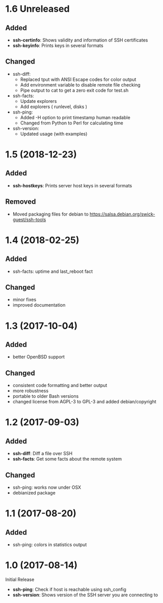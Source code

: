 # 1.6 Unreleased

## Added

- **ssh-certinfo**: Shows validity and information of SSH certificates
- **ssh-keyinfo**: Prints keys in several formats

## Changed

- ssh-diff:
  - Replaced tput with ANSI Escape codes for color output
  - Add environment variable to disable remote file checking
  - Pipe output to cat to get a zero exit code for test.sh
- ssh-facts:
  - Update explorers
  - Add explorers ( runlevel, disks )
- ssh-ping:
  - Added -H option to print timestamp human readable
  - Changed from Python to Perl for calculating time
- ssh-version:
  - Updated usage (with examples)

# 1.5 (2018-12-23)

## Added

- **ssh-hostkeys**:  Prints server host keys in several formats

## Removed

- Moved packaging files for debian to https://salsa.debian.org/swick-guest/ssh-tools

# 1.4 (2018-02-25)

## Added

- ssh-facts: uptime and last_reboot fact

## Changed

- minor fixes
- improved documentation

# 1.3 (2017-10-04)

## Added

- better OpenBSD support

## Changed

- consistent code formatting and better output
- more robustness
- portable to older Bash versions
- changed license from AGPL-3 to GPL-3 and added debian/copyright

# 1.2 (2017-09-03)

## Added

- **ssh-diff**: Diff a file over SSH
- **ssh-facts**: Get some facts about the remote system

## Changed

- ssh-ping: works now under OSX
- debianized package

# 1.1 (2017-08-20)

## Added

- ssh-ping: colors in statistics output

# 1.0 (2017-08-14)

Initial Release

- **ssh-ping**: Check if host is reachable using ssh_config
- **ssh-version**: Shows version of the SSH server you are connecting to
